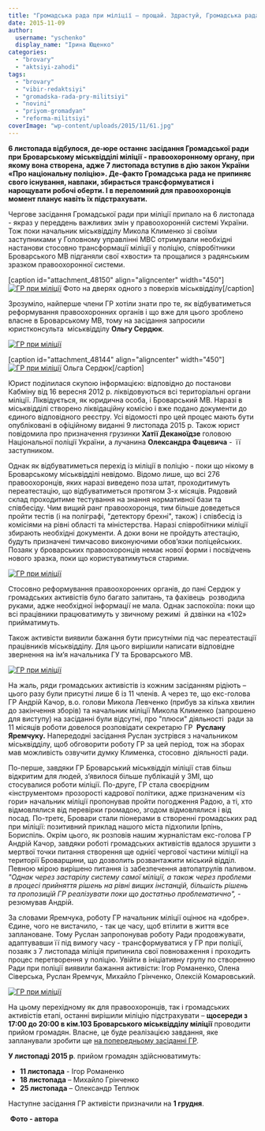 ```yaml
---
title: "Громадська рада при міліції – прощай. Здрастуй, Громадська рада при поліції?"
date: 2015-11-09
author: 
  username: "yschenko"
  display_name: "Ірина Ющенко"
categories: 
  - "brovary"
  - "aktsiyi-zahodi"
tags: 
  - "brovary"
  - "vibir-redaktsiyi"
  - "gromadska-rada-pry-militsiyi"
  - "novini"
  - "priyom-gromadyan"
  - "reforma-militsiyi"
coverImage: "wp-content/uploads/2015/11/61.jpg"
---
```


**6 листопада відбулося, де-юре останнє засідання Громадської ради при Броварському міськвідділі міліції - правоохоронному органу, при якому вона створена, адже 7 листопада вступив в дію закон України «Про національну поліцію». Де-факто Громадська рада не припиняє свого існування, навпаки, збирається трансформуватися і нарощувати робочі оберти. І в переломний для правоохоронців момент планує навіть їх підстрахувати.**

Чергове засідання Громадської ради при міліції припало на 6 листопада - якраз у переддень важливих змін у правоохоронній системі України. Тож поки начальник міськвідділу Микола Клименко зі своїми заступниками у Головному управлінні МВС отримували необхідні настанови стосовно трансформації міліції у поліцію, співробітники Броварського МВ підганяли свої «хвости» та прощалися з радянським зразком правоохоронної системи.

\[caption id="attachment\_48150" align="aligncenter" width="450"\][![ГР при міліції](https://mpz.brovary.org/wp-content/uploads/2015/11/71.jpg)](https://mpz.brovary.org/wp-content/uploads/2015/11/71.jpg) Фото на дверях одного з поверхів міськвідділу\[/caption\]

Зрозуміло, найперше члени ГР хотіли знати про те, як відбуватиметься реформування правоохоронних органів і що вже для цього зроблено власне в Броварському МВ, тому на засідання запросили юристконсульта  міськвідділу **Ольгу Сердюк**.

[![ГР при міліції](https://mpz.brovary.org/wp-content/uploads/2015/11/21.jpg)](https://mpz.brovary.org/wp-content/uploads/2015/11/21.jpg)

\[caption id="attachment\_48144" align="aligncenter" width="450"\][![ГР при міліції](https://mpz.brovary.org/wp-content/uploads/2015/11/12.jpg)](https://mpz.brovary.org/wp-content/uploads/2015/11/12.jpg) Ольга Сердюк\[/caption\]

Юрист поділилася скупою інформацією: відповідно до постанови Кабміну від 16 вересня 2012 р. ліквідовуються всі територіальні органи міліції. Ліквідується, як юридична особа, і Броварський МВ. Наразі в міськвідділі створено ліквідаційну комісію і вже подано документи до єдиного відповідного реєстру. Усі відомості про цей процес мають бути опубліковані в офіційному виданні 9 листопада 2015 р. Також юрист повідомила про призначення грузинки **Хатії Деканоїдзе** головою Національної поліції України, а лучанина **Олександра Фацевича** -  її заступником.

Однак як відбуватиметься перехід із міліції в поліцію - поки що нікому в Броварському міськвідділі невідомо. Відомо лише, що всі 276 правоохоронців, яких наразі виведено поза штат, проходитимуть переатестацію, що відбуватиметься протягом 3-х місяців. Рядовий склад проходитиме тестування на знання нормативної бази та співбесіду. Чим вищий ранг правоохоронця, тим більше доведеться пройти тестів (і на поліграфі, "детектору брехні", також) і співбесід із комісіями на рівні області та міністерства. Наразі співробітники міліції збирають необхідні документи. А доки вони не пройдуть атестацію, будуть призначені тимчасово виконуючими обов’язки поліцейських. Позаяк у броварських правоохоронців немає нової форми і посвідчень нового зразка, поки що користуватимуться старими.

[![ГР при міліції](https://mpz.brovary.org/wp-content/uploads/2015/11/31.jpg)](https://mpz.brovary.org/wp-content/uploads/2015/11/31.jpg)

Стосовно реформування правоохоронних органів, до пані Сердюк у громадських активістів було багато запитань, та фахівець  розводила руками, адже необхідної інформації не мала. Однак заспокоїла: поки що всі працівники працюватимуть у звичному режимі  й дзвінки на «102» прийматимуть.

Також активісти виявили бажання бути присутніми під час переатестації працівників міськвідділу. Для цього вирішили написати відповідне звернення на ім’я начальника ГУ та Броварського МВ.

[![ГР при міліції](https://mpz.brovary.org/wp-content/uploads/2015/11/41.jpg)](https://mpz.brovary.org/wp-content/uploads/2015/11/41.jpg)

На жаль, ряди громадських активістів із кожним засіданням рідіють – цього разу були присутні лише 6 із 11 членів. А через те, що екс-голова ГР Андрій Качор, в.о. голови Микола Левченко (прибув за кілька хвилин до закінчення зборів) та начальник міліції Микола Клименко (запрошено для виступу) на засіданні були відсутні, про "плюси" діяльності  ради за 11 місяців роботи довелося розповідати секретарю ГР  **Руслану Яремчуку.** Напередодні засідання Руслан зустрівся з начальником міськвідділу, щоб обговорити роботу ГР за цей період, тож на зборах мав можливість озвучити думку Клименка, стосовно  діяльності ради.

По-перше, завдяки ГР Броварський міськвідділ міліції став більш відкритим для людей, з’явилося більше публікацій у ЗМІ, що стосувалися роботи міліції. По-друге, ГР стала своєрідним «інструментом» прозорості кадрової політики, адже призначеним «із гори» начальник міліції пропонував пройти погодження Радою, а ті, хто відмовлялися від перевірки громадою, згодом відмовлялися і від посад. По-третє, Бровари стали піонерами в створенні громадських рад при міліції: позитивний приклад нашого міста підхопили Ірпінь, Бориспіль. Окрім цього, як розповів нашим журналістам екс-голова ГР Андрій Качор, завдяки роботі громадських активістів вдалося зрушити з мертвої точки питання створення ще однієї чергової частини міліції на території Броварщини, що дозволить розвантажити міський відділ. Певною мірою вирішено питання із забезпечення автопатрулів паливом. _"Однак через застарілу систему самої міліції, а також через проблеми в процесі прийняття рішень на рівні вищих інстанцій, більшість рішень та пропозицій ГР реалізувати поки що достатньо проблематично",_ - резюмував Андрій.

За словами Яремчука, роботу ГР начальник міліції оцінює на «добре». Єдине, чого не вистачило, - так це часу, щоб втілити в життя все заплановане. Тому Руслан запропонував роботу Ради продовжувати, адаптувавши її під вимогу часу - трансформуватися у ГР при поліції, позаяк з 7 листопада міліція припинила свої повноваження і проходить процес перетворення у поліцію. Увійти в ініціативну групу по створенню Ради при поліції виявили бажання активісти: Ігор Романенко, Олена Сіверська, Руслан Яремчук, Михайло Грінченко, Олексій Комаровський.

[![ГР при міліції](https://mpz.brovary.org/wp-content/uploads/2015/11/51.jpg)](https://mpz.brovary.org/wp-content/uploads/2015/11/51.jpg)

На цьому перехідному як для правоохоронців, так і громадських активістів етапі, останні вирішили міліцію підстрахувати – **щосереди з 17:00 до 20:00 в кім.103 Броварського міськвідділу міліції** проводити прийом громадян. Власне, це буде реалізацією завдання, яке запланували зробити ще [на попередньому засіданні ГР](https://mpz.brovary.org/gromadska-rada-pry-militsiyi-problemy-z-102-patrulyamy-ta-pryjom-gromadyan).

**У листопаді 2015 р**. прийом громадян здійснюватимуть:

- **11 листопада** - Ігор Романенко
- **18 листопада** – Михайло Грінченко
- **25 листопада** – Олександр Теплюк

Наступне засідання ГР активісти призначили на **1 грудня**.

 **Фото - автора**
